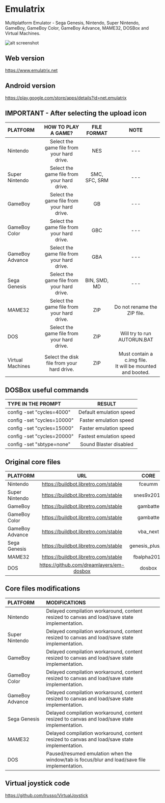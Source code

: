# Emulatrix

Multiplatform Emulator - Sega Genesis, Nintendo, Super Nintendo, GameBoy, GameBoy Color, GameBoy Advance, MAME32, DOSBox and Virtual Machines.

![alt screenshot](https://raw.githubusercontent.com/lrusso/Emulatrix/master/Emulatrix.png)

## Web version

https://www.emulatrix.net

## Android version

https://play.google.com/store/apps/details?id=net.emulatrix

## IMPORTANT - After selecting the upload icon

| PLATFORM  | HOW TO PLAY A GAME?  | FILE FORMAT | NOTE |
| :------------ |:---------------:| :-----:| :-----:|
| Nintendo | Select the game file from your hard drive. | NES | --- | 
| Super Nintendo | Select the game file from your hard drive. | SMC, SFC, SRM | --- |
| GameBoy | Select the game file from your hard drive. | GB | --- |
| GameBoy Color | Select the game file from your hard drive. | GBC | --- |
| GameBoy Advance | Select the game file from your hard drive. | GBA | --- |
| Sega Genesis | Select the game file from your hard drive. | BIN, SMD, MD | --- |
| MAME32 | Select the game file from your hard drive. | ZIP | Do not rename the ZIP file. |
| DOS | Select the game file from your hard drive. | ZIP | Will try to run AUTORUN.BAT |
| Virtual Machines | Select the disk file from your hard drive. | ZIP | Must contain a c.img file.<br/>It will be mounted and booted. |

## DOSBox useful commands

| TYPE IN THE PROMPT  | RESULT  |
| :------------ |:---------------:|
| config -set "cycles=4000" | Default emulation speed |
| config -set "cycles=10000" | Faster emulation speed |
| config -set "cycles=15000" | Faster emulation speed |
| config -set "cycles=20000" | Fastest emulation speed |
| config -set "sbtype=none" | Sound Blaster disabled |

## Original core files

| PLATFORM  | URL  | CORE | VERSION
| :------------ |:---------------:| :-----:| :-----:|
| Nintendo | https://buildbot.libretro.com/stable | fceumm | 1.8.2
| Super Nintendo | https://buildbot.libretro.com/stable | snes9x2010 | 1.8.2
| GameBoy | https://buildbot.libretro.com/stable | gambatte | 1.8.2
| GameBoy Color | https://buildbot.libretro.com/stable | gambatte | 1.8.2
| GameBoy Advance | https://buildbot.libretro.com/stable | vba_next | 1.8.2
| Sega Genesis | https://buildbot.libretro.com/stable | genesis_plus_gx | 1.8.2
| MAME32 | https://buildbot.libretro.com/stable | fbalpha2012 | 1.8.2
| DOS | https://github.com/dreamlayers/em-dosbox | dosbox | -

## Core files modifications

| PLATFORM  | MODIFICATIONS  |
| :------------ |:---------------|
| Nintendo | Delayed compilation workaround, content resized to canvas and load/save state implementation. |
| Super Nintendo | Delayed compilation workaround, content resized to canvas and load/save state implementation. |
| GameBoy | Delayed compilation workaround, content resized to canvas and load/save state implementation. |
| GameBoy Color | Delayed compilation workaround, content resized to canvas and load/save state implementation. |
| GameBoy Advance | Delayed compilation workaround, content resized to canvas and load/save state implementation. |
| Sega Genesis | Delayed compilation workaround, content resized to canvas and load/save state implementation. |
| MAME32 | Delayed compilation workaround, content resized to canvas and load/save state implementation. |
| DOS | Paused/resumed emulation when the window/tab is focus/blur and load/save file implementation. |

## Virtual joystick code

https://github.com/lrusso/VirtualJoystick
